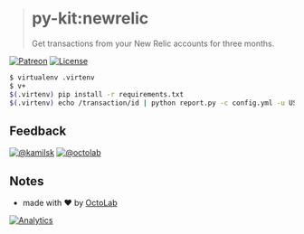 > # py-kit:newrelic
>
> Get transactions from your New Relic accounts for three months.

[![Patreon](https://img.shields.io/badge/patreon-donate-orange.svg)](https://www.patreon.com/octolab)
[![License](https://img.shields.io/github/license/mashape/apistatus.svg?maxAge=2592000)](../../LICENSE)

```bash
$ virtualenv .virtenv
$ v+
$(.virtenv) pip install -r requirements.txt
$(.virtenv) echo /transaction/id | python report.py -c config.yml -u USER -p PASS ACCOUNT1 ACCOUNT2
```

## Feedback

[![@kamilsk](https://img.shields.io/badge/author-%40kamilsk-blue.svg)](https://twitter.com/ikamilsk)
[![@octolab](https://img.shields.io/badge/sponsor-%40octolab-blue.svg)](https://twitter.com/octolab_inc)

## Notes

- made with ❤️ by [OctoLab](https://www.octolab.org/)

[![Analytics](https://ga-beacon.appspot.com/UA-109817251-14/py-kit/newrelic)](https://github.com/igrigorik/ga-beacon)

